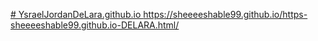 [# YsraelJordanDeLara.github.io
](https://sheeeeshable99.github.io/https-sheeeeshable99.github.io-DELARA.html/)https://sheeeeshable99.github.io/https-sheeeeshable99.github.io-DELARA.html/
